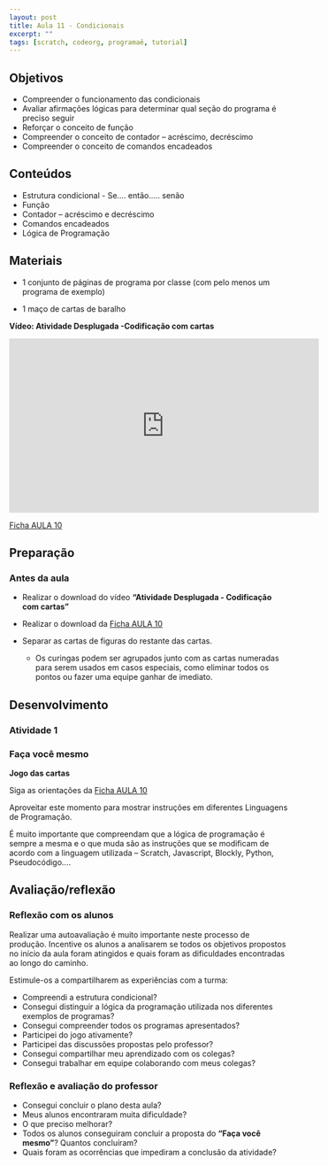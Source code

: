 ```yaml
---
layout: post
title: Aula 11 - Condicionais
excerpt: ""
tags: [scratch, codeorg, programaê, tutorial]
---
```


## Objetivos
 - Compreender o funcionamento das condicionais
 - Avaliar afirmações lógicas para determinar qual seção do programa é preciso seguir
 - Reforçar o conceito de função
 - Compreender o conceito de contador – acréscimo, decréscimo
 - Compreender o conceito de comandos encadeados

## Conteúdos
 - Estrutura condicional - Se.... então..... senão
 - Função
 - Contador – acréscimo e decréscimo
 - Comandos encadeados
 - Lógica de Programação

## Materiais

 - 1 conjunto de páginas de programa por classe (com pelo menos um programa de exemplo)

 - 1 maço de cartas de baralho

**Vídeo: Atividade Desplugada -Codificação com cartas**

<iframe width="560" height="315" src="https://www.youtube.com/embed/yr6g0AWE7yw" frameborder="0" allowfullscreen></iframe>

[Ficha AULA 10](/blocos/pdf/Ficha%2010-Condicionais.pdf)

## Preparação

### Antes da aula

 - Realizar o download do vídeo **“Atividade Desplugada - Codificação com cartas”**
 - Realizar o download da [Ficha AULA 10](/blocos/pdf/Ficha%2010-Condicionais.pdf)

 - Separar as cartas de figuras do restante das cartas.
   - Os curingas podem ser agrupados junto com as cartas numeradas para serem usados em casos especiais, como eliminar todos os pontos ou fazer uma equipe ganhar de imediato.


## Desenvolvimento

### Atividade 1

### Faça você mesmo

**Jogo das cartas**

Siga as orientações da [Ficha AULA 10](/blocos/pdf/Ficha%2010-Condicionais.pdf)

Aproveitar este momento para mostrar instruções em diferentes Linguagens de Programação.

É muito importante que compreendam que a lógica de programação é sempre a mesma e o que muda são as instruções que se modificam de acordo com a linguagem utilizada – Scratch, Javascript, Blockly, Python, Pseudocódigo....


## Avaliação/reflexão

### Reflexão com os alunos

Realizar uma autoavaliação é muito importante neste processo de produção. Incentive os alunos a analisarem se todos os objetivos propostos no início da aula foram atingidos e quais foram as dificuldades encontradas ao longo do caminho.

Estimule-os a compartilharem as experiências com a turma:

 - Compreendi a estrutura condicional?
 - Consegui distinguir a lógica da programação utilizada nos diferentes exemplos de programas?
 - Consegui compreender todos os programas apresentados?
 - Participei do jogo ativamente?
 - Participei das discussões propostas pelo professor?
 - Consegui compartilhar meu aprendizado com os colegas?
 - Consegui trabalhar em equipe colaborando com meus colegas?

### Reflexão e avaliação do professor
 - Consegui concluir o plano desta aula?
 - Meus alunos encontraram muita dificuldade?
 - O que preciso melhorar?
 - Todos os alunos conseguiram concluir a proposta do **“Faça você mesmo”**? Quantos concluíram?
 - Quais foram as ocorrências que impediram a conclusão da atividade?
